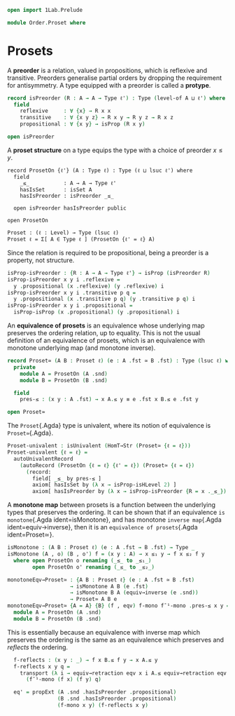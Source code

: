 ```agda
open import 1Lab.Prelude

module Order.Proset where
```

<!--
```agda
private variable
  ℓ ℓ' : Level
  A : Type ℓ
```
-->

# Prosets

A **preorder** is a relation, valued in propositions, which is reflexive
and transitive. Preorders generalise partial orders by dropping the
requirement for antisymmetry. A type equipped with a preorder is called a
**protype**.

```agda
record isPreorder (R : A → A → Type ℓ') : Type (level-of A ⊔ ℓ') where
  field
    reflexive     : ∀ {x} → R x x
    transitive    : ∀ {x y z} → R x y → R y z → R x z
    propositional : ∀ {x y} → isProp (R x y)

open isPreorder
```

A **proset structure** on a type equips the type with a choice of
preorder $x \le y$.

```
record ProsetOn {ℓ'} (A : Type ℓ) : Type (ℓ ⊔ lsuc ℓ') where
  field
    _≤_           : A → A → Type ℓ'
    hasIsSet      : isSet A
    hasIsPreorder : isPreorder _≤_

  open isPreorder hasIsPreorder public

open ProsetOn

Proset : (ℓ : Level) → Type (lsuc ℓ)
Proset ℓ = Σ[ A ∈ Type ℓ ] (ProsetOn {ℓ' = ℓ} A)
```

Since the relation is required to be propositional, being a preorder is
a property, not structure.

```agda
isProp-isPreorder : {R : A → A → Type ℓ'} → isProp (isPreorder R)
isProp-isPreorder x y i .reflexive =
  y .propositional (x .reflexive) (y .reflexive) i
isProp-isPreorder x y i .transitive p q =
  y .propositional (x .transitive p q) (y .transitive p q) i
isProp-isPreorder x y i .propositional =
  isProp-isProp (x .propositional) (y .propositional) i
```

An **equivalence of prosets** is an equivalence whose underlying map
preserves the ordering relation, up to equality. This is not the usual
definition of an equivalence of prosets, which is an equivalence with
monotone underlying map (and monotone inverse).

```agda
record Proset≃ (A B : Proset ℓ) (e : A .fst ≃ B .fst) : Type (lsuc ℓ) where
  private
    module A = ProsetOn (A .snd)
    module B = ProsetOn (B .snd)

  field
    pres-≤ : (x y : A .fst) → x A.≤ y ≡ e .fst x B.≤ e .fst y

open Proset≃
```

The `Proset`{.Agda} type is univalent, where its notion of equivalence
is `Proset≃`{.Agda}.

```agda
Proset-univalent : isUnivalent (HomT→Str (Proset≃ {ℓ = ℓ}))
Proset-univalent {ℓ = ℓ} = 
  autoUnivalentRecord
    (autoRecord (ProsetOn {ℓ = ℓ} {ℓ' = ℓ}) (Proset≃ {ℓ = ℓ})
      (record:
        field[ _≤_ by pres-≤ ]
        axiom[ hasIsSet by (λ x → isProp-isHLevel 2) ]
        axiom[ hasIsPreorder by (λ x → isProp-isPreorder {R = x ._≤_}) ]))
```

A **monotone map** between prosets is a function between the underlying
types that preserves the ordering. It can be shown that if an
equivalence `is monotone`{.Agda ident=isMonotone}, and has monotone
`inverse map`{.Agda ident=equiv→inverse}, then it is an `equivalence of
prosets`{.Agda ident=Proset≃}.

```agda
isMonotone : (A B : Proset ℓ) (e : A .fst → B .fst) → Type _
isMonotone (A , o) (B , o') f = (x y : A) → x ≤₁ y → f x ≤₂ f y
  where open ProsetOn o renaming (_≤_ to _≤₁_)
        open ProsetOn o' renaming (_≤_ to _≤₂_)

monotoneEqv→Proset≃ : {A B : Proset ℓ} (e : A .fst ≃ B .fst)
                    → isMonotone A B (e .fst)
                    → isMonotone B A (equiv→inverse (e .snd))
                    → Proset≃ A B e
monotoneEqv→Proset≃ {A = A} {B} (f , eqv) f-mono f¯¹-mono .pres-≤ x y = ua eq' where
  module A = ProsetOn (A .snd)
  module B = ProsetOn (B .snd)
```

This is essentially because an equivalence with inverse map which
preserves the ordering is the same as an equivalence which preserves and
_reflects_ the ordering.

```agda
  f-reflects : (x y : _) → f x B.≤ f y → x A.≤ y
  f-reflects x y q =
    transport (λ i → equiv→retraction eqv x i A.≤ equiv→retraction eqv y i)
      (f¯¹-mono (f x) (f y) q)

  eq' = propExt (A .snd .hasIsPreorder .propositional)
                (B .snd .hasIsPreorder .propositional)
                (f-mono x y) (f-reflects x y)
```
